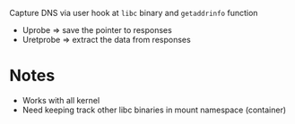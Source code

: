 Capture DNS via user hook at `libc` binary and `getaddrinfo` function

- Uprobe => save the pointer to responses
- Uretprobe => extract the data from responses

# Notes

- Works with all kernel
- Need keeping track other libc binaries in mount namespace (container)